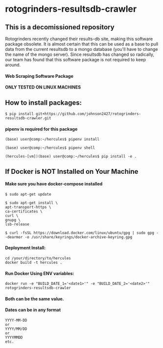 # rotogrinders-resultsdb-crawler
## This is a decomissioned repository
Rotogrinders recently changed their results-db site, making this software package obsolete.
It is almost certain that this can be used as a base to pull data from the current resultsdb
to a mongo database (you'll have to change the name of the mongo server).
Since resultsdb has changed so radically, our team has found that this software package is
not required to keep around.

#### Web Scraping Software Package
#### ONLY TESTED ON LINUX MACHINES

## How to install packages:

    $ pip install git+https://github.com/johnson2427/rotogrinders-resultsdb-crawler.git

#### pipenv is required for this package


    (base) user@comp:~/hercules$ pipenv install

    (base) user@comp:~/hercules$ pipenv shell

    (hercules-[vm])(base) user@comp:~/hercules$ pip install -e .


## If Docker is NOT Installed on Your Machine
#### Make sure you have docker-compose installed

    $ sudo apt-get update

    $ sudo apt-get install \
    apt-transport-https \
    ca-certificates \
    curl \
    gnupg \
    lsb-release

    $ curl -fsSL https://download.docker.com/linux/ubuntu/gpg | sudo gpg --dearmor -o /usr/share/keyrings/docker-archive-keyring.gpg

#### Deployment Install:

    cd /your/directory/to/hercules
    docker build -t hercules .

#### Run Docker Using ENV variables:

    docker run -e "BUILD_DATE_1='<date1>'" -e "BUILD_DATE_2='<date2>'" rotogrinders-resultsdb-crawler

#### Both <dates> can be the same value.
#### Dates can be in any format

    YYYY-MM-DD
    or
    YYYY/MM/DD
    or
    YYYYMMDD
    etc.






    


